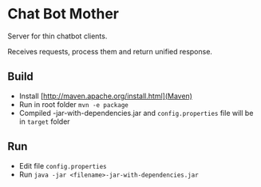 # Chat Bot Mother

 Server for thin chatbot clients.

 Receives requests, process them and return unified response.

## Build
- Install [http://maven.apache.org/install.html](Maven)
- Run in root folder `mvn -e package`
- Compiled <filename>-jar-with-dependencies.jar and `config.properties` file will be in `target` folder

## Run
- Edit file `config.properties`
- Run `java -jar <filename>-jar-with-dependencies.jar`
